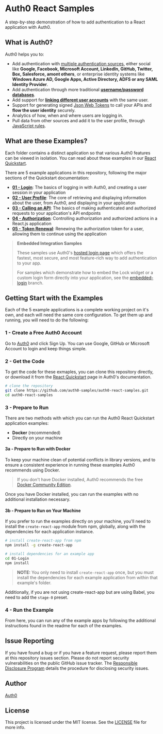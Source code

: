 # Auth0 React Samples

A step-by-step demonstration of how to add authentication to a React application with Auth0. 

## What is Auth0?

Auth0 helps you to:

* Add authentication with [multiple authentication sources](https://docs.auth0.com/identityproviders), either social like **Google, Facebook, Microsoft Account, LinkedIn, GitHub, Twitter, Box, Salesforce, amont others**, or enterprise identity systems like **Windows Azure AD, Google Apps, Active Directory, ADFS or any SAML Identity Provider**.
* Add authentication through more traditional **[username/password databases](https://docs.auth0.com/mysql-connection-tutorial)**.
* Add support for **[linking different user accounts](https://docs.auth0.com/link-accounts)** with the same user.
* Support for generating signed [Json Web Tokens](https://docs.auth0.com/jwt) to call your APIs and **flow the user identity** securely.
* Analytics of how, when and where users are logging in.
* Pull data from other sources and add it to the user profile, through [JavaScript rules](https://docs.auth0.com/rules).

## What are these Examples?

Each folder contains a distinct application so that various Auth0 features can be viewed in isolation. 
You can read about these examples in our [React Quickstart](https://auth0.com/docs/quickstart/spa/react).

There are 5 example applications in this repository, following the major sections of the Quickstart documentation:

* **[01 - Login](/01-Login)**: The basics of logging in with Auth0, and creating a user session in your application
* **[02 - User Profile](/02-User-Profile)**: The core of retrieving and displaying information about the user, from Auth0, and displaying in your application
* **[03 - Calling an API](/03-Calling-an-API)**: The basics of making authenticated and authorized requests to your application's API endpoints
* **[04 - Authorization](/04-Authorization)**: Controlling authorization and authorized actions in a React.js application
* **[05 - Token Renewal](/05-Token-Renewal)**: Renewing the authorization token for a user, allowing them to continue using the application

> **Embedded Integration Samples**
>
> These samples use Auth0's [hosted login page](https://auth0.com/docs/hosted-pages/login) which offers 
> the fastest, most secure, and most feature-rich way to add authentication to your app.
> 
> For samples which demonstrate how to embed the Lock widget or a custom login form directly into your 
> application, see the [embedded-login](https://github.com/auth0-samples/auth0-react-samples/tree/embedded-login) branch.

## Getting Start with the Examples

Each of the 5 example applications is a complete working project on it's own, and each will need the same
core configuration. To get them up and running, you will need to do the following:

### 1 - Create a Free Auth0 Account

Go to [Auth0](https://auth0.com/signup) and click Sign Up. You can use Google, GitHub or Microsoft Account to login and keep things simple.

### 2 - Get the Code

To get the code for these exmaples, you can clone this repository directly, or download it from 
the [React Quickstart](https://auth0.com/docs/quickstart/spa/react) page in Auth0's documentation. 

```bash
# clone the repository
git clone https://github.com/auth0-samples/auth0-react-samples.git
cd auth0-react-samples
```

### 3 - Prepare to Run

There are two methods with which you can run the Auth0 React Quickstart application examples:

* **Docker** (recommended)
* Directly on your machine

#### 3a - Prepare to Run with Docker

To keep your machine clean of potential conflicts in library versions, and to ensure a consistent experience
in running these examples Auth0 recommends using Docker.

> If you don't have Docker installed, Auth0 recommends the free [Docker Community Edition](https://www.docker.com/community-edition).

Once you have Docker installed, you can run the examples with no additional installation necessary.

#### 3b - Prepare to Run on Your Machine

If you prefer to run the examples directly on your machine, you'll need to install the `create-react-app` module from npm, globally,
along with the dependencies for each application instance.

```bash
# install create-react-app from npm
npm install -g create-react-app

# install dependencies for an example app
cd 01-Login
npm install
```

> **NOTE:** You only need to install `create-react-app` once, but you must install the dependencies for each example application
> from within that example's folder.

Additionally, if you are not using create-react-app but are using Babel, you need to add the `stage-0` preset.

### 4 - Run the Example

From here, you can run any of the example apps by following the additional instructions found in the readme for each of the examples.

## Issue Reporting

If you have found a bug or if you have a feature request, please report them at this repository issues section. Please do not report security vulnerabilities on the public GitHub issue tracker. The [Responsible Disclosure Program](https://auth0.com/whitehat) details the procedure for disclosing security issues.

## Author

[Auth0](auth0.com)

## License

This project is licensed under the MIT license. See the [LICENSE](LICENSE.txt) file for more info.
